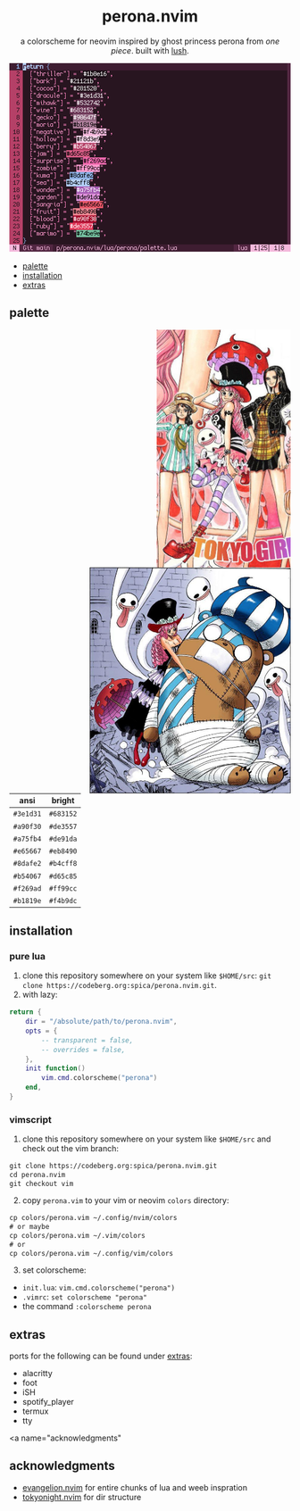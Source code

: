 <div align="center">

# perona.nvim

a colorscheme for neovim inspired by ghost princess perona from *one piece*. built with [lush](https://github.com/rktjmp/lush.nvim/).

<img src="assets/grim.png" alt="perona">

</div>

- <a href="#palette">palette</a>
- <a href="#installation">installation</a>
- <a href="#extras">extras</a>

<a name="palette"></a>
## palette

<img src="assets/921-crop.jpeg" align="right" width="240px" alt="chapter 921">

<img src="assets/658-crop.jpeg" align="right" width="360px" alt="chapter 658">

| ansi      | bright    |
| --------- | --------- |
| `#3e1d31` | `#683152` |
| `#a90f30` | `#de3557` |
| `#a75fb4` | `#de91da` |
| `#e65667` | `#eb8490` |
| `#8dafe2` | `#b4cff8` |
| `#b54067` | `#d65c85` |
| `#f269ad` | `#ff99cc` |
| `#b1819e` | `#f4b9dc` |

<a name="installation"></a>
## installation

### pure lua

1. clone this repository somewhere on your system like `$HOME/src`: `git clone https://codeberg.org:spica/perona.nvim.git`.
2. with lazy:

```lua
return {
	dir = "/absolute/path/to/perona.nvim",
	opts = {
		-- transparent = false,
		-- overrides = false,
	},
	init function()
		vim.cmd.colorscheme("perona")
	end,
}
```

### vimscript

1. clone this repository somewhere on your system like `$HOME/src` and check out the vim branch:

```
git clone https://codeberg.org:spica/perona.nvim.git
cd perona.nvim
git checkout vim
```

2. copy `perona.vim` to your vim or neovim `colors` directory:

```
cp colors/perona.vim ~/.config/nvim/colors
# or maybe
cp colors/perona.vim ~/.vim/colors
# or
cp colors/perona.vim ~/.config/vim/colors
```

3. set colorscheme:

- `init.lua`: `vim.cmd.colorscheme("perona")`
- `.vimrc`: `set colorscheme "perona"`
- the command  `:colorscheme perona`

<a name="extras"></a>
## extras

ports for the following can be found under [extras](https://codeberg.org/spica/perona.nvim/src/branch/main/extras):

- alacritty
- foot
- iSH
- spotify_player
- termux
- tty

<a name="acknowledgments"</a>
## acknowledgments

- [evangelion.nvim](https://github.com/xero/evangelion.nvim) for entire chunks of lua and weeb inspration
- [tokyonight.nvim](https://github.com/folke/tokyonight.nvim) for dir structure
